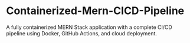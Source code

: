# Containerized-Mern-CICD-Pipeline
A fully containerized MERN Stack application with a complete CI/CD pipeline using Docker, GitHub Actions, and cloud deployment.
